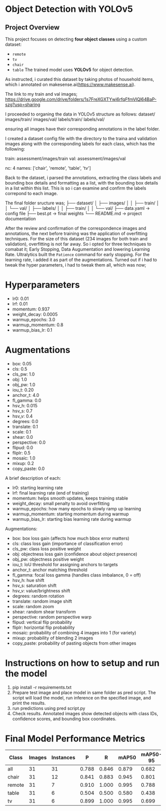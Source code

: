 # Object Detection with YOLOv5

## Project Overview
This project focuses on detecting **four object classes** using a custom dataset:
  - `remote`
  - `tv`
  - `chair`
  - `table`
The trained model uses **YOLOv5** for object detection.

As instructed, i curated this dataset by taking photos of household items, which i annotated on makesense.ai(https://www.makesense.ai).

The link to my train and val images; https://drive.google.com/drive/folders/1s7FreXGXTYwi6rfqFfmVlQl64BaP-szg?usp=sharing

I proceeded to organing the data in YOLOv5 structure as follows:
  dataset/
    images/train/
    images/val/
    labels/train/
    labels/val/
    
ensuring all images have their corresponding annotations in the label folder.

I created a dataset config file with the directory to the traina and validation images along with the corresponding labels for each class, which has the following:

  train: assessment/images/train
  val: assessment/images/val

  nc: 4
  names: ['chair', 'remote', 'table', 'tv']

Back to the dataset, i parsed the annotations, extracting the class labels and bounding box details and formatting as a list, with the bounding box details in a list within this list. This is so i can examine and confirm the labels correpond to each image.

The final folder sructure was;
├── dataset/
│ ├── images/
│ │ ├── train/
│ │ └── val/
│ ├── labels/
│ │ ├── train/
│ │ └── val/
├── data.yaml -> config file
├── best.pt -> final weights
└── README.md -> project documentation

After the review and confirmation of the correspondence images and annotations, the next before training was the application of overfitting techniques. For the size of this dataset (234 images for both train and validation), overfitting is not far away. So i opted for three techniques to comabat it; Early Stopping, Data Augumentation and lowering Learning Rate. Ultralytics built the `Patience` command for early stopping. For the learning rate, i added it as part of the augmentations. Turned out if i had to tweak the hyper parameters, i had to tweak them all, which was now;

# Hyperparameters
* lr0: 0.01
* lrf: 0.01
* momentum: 0.937
* weight\_decay: 0.0005
* warmup\_epochs: 3.0
* warmup\_momentum: 0.8
* warmup\_bias\_lr: 0.1

# Augmentations
* box: 0.05
* cls: 0.5
* cls\_pw: 1.0
* obj: 1.0
* obj\_pw: 1.0
* iou\_t: 0.20
* anchor\_t: 4.0
* fl\_gamma: 0.0
* hsv\_h: 0.015
* hsv\_s: 0.7
* hsv\_v: 0.4
* degrees: 0.0
* translate: 0.1
* scale: 0.1
* shear: 0.0
* perspective: 0.0
* flipud: 0.0
* fliplr: 0.5
* mosaic: 1.0
* mixup: 0.2
* copy\_paste: 0.0

A brief description of each:
* lr0: starting learning rate
* lrf: final learning rate (end of training)
* momentum: helps smooth updates, keeps training stable
* weight\_decay: small penalty to avoid overfitting
* warmup\_epochs: how many epochs to slowly ramp up learning
* warmup\_momentum: starting momentum during warmup
* warmup\_bias\_lr: starting bias learning rate during warmup

Augmentations:
* box: box loss gain (affects how much bbox error matters)
* cls: class loss gain (importance of classification error)
* cls\_pw: class loss positive weight
* obj: objectness loss gain (confidence about object presence)
* obj\_pw: objectness positive weight
* iou\_t: IoU threshold for assigning anchors to targets
* anchor\_t: anchor matching threshold
* fl\_gamma: focal loss gamma (handles class imbalance, 0 = off)
* hsv\_h: hue shift
* hsv\_s: saturation shift
* hsv\_v: value/brightness shift
* degrees: random rotation
* translate: random image shift
* scale: random zoom
* shear: random shear transform
* perspective: random perspective warp
* flipud: vertical flip probability
* fliplr: horizontal flip probability
* mosaic: probability of combining 4 images into 1 (for variety)
* mixup: probability of blending 2 images
* copy\_paste: probability of pasting objects from other images

# Instructions on how to setup and run the model
1. pip install -r requirements.txt
2. Prepare test image and place model in same folder as pred script. The script will load the model, run inference on the specified image, and print the results.
3. run predictions using pred script.py
4. Check results. Annotated images show detected objects with class IDs, confidence scores, and bounding box coordinates.

# Final Model Performance Metrics
| Class  | Images | Instances | P     | R     | mAP50 | mAP50-95 |
| ------ | ------ | --------- | ----- | ----- | ----- | -------- |
| all    | 31     | 31        | 0.788 | 0.846 | 0.879 | 0.682    |
| chair  | 31     | 12        | 0.841 | 0.883 | 0.945 | 0.801    |
| remote | 31     | 7         | 0.910 | 1.000 | 0.995 | 0.788    |
| table  | 31     | 6         | 0.504 | 0.500 | 0.580 | 0.438    |
| tv     | 31     | 6         | 0.899 | 1.000 | 0.995 | 0.699    |

